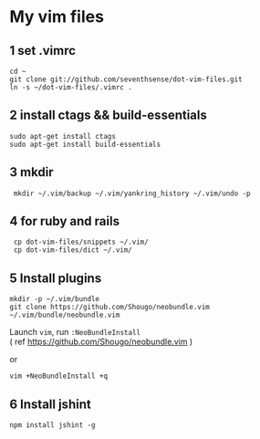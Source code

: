 # My vim files


## 1 set .vimrc

```
cd ~
git clone git://github.com/seventhsense/dot-vim-files.git
ln -s ~/dot-vim-files/.vimrc .
```

## 2 install ctags && build-essentials

```
sudo apt-get install ctags
sudo apt-get install build-essentials
```

## 3 mkdir

```
 mkdir ~/.vim/backup ~/.vim/yankring_history ~/.vim/undo -p
```

## 4 for ruby and rails

```
 cp dot-vim-files/snippets ~/.vim/
 cp dot-vim-files/dict ~/.vim/
``` 


## 5 Install plugins

```
mkdir -p ~/.vim/bundle
git clone https://github.com/Shougo/neobundle.vim ~/.vim/bundle/neobundle.vim
```

Launch `vim`, run `:NeoBundleInstall`    
    ( ref https://github.com/Shougo/neobundle.vim )

or

```
vim +NeoBundleInstall +q
```


## 6 Install jshint

```
npm install jshint -g
```

